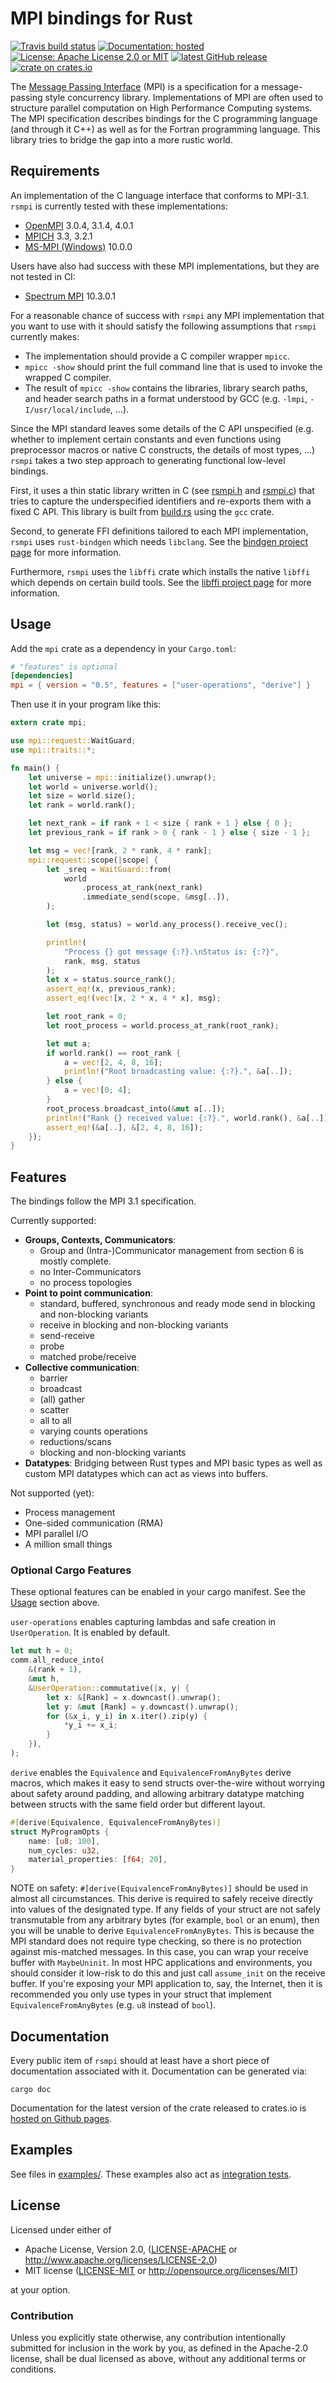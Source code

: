 # MPI bindings for Rust

[![Travis build status][travis-shield]][travis] [![Documentation: hosted][doc-shield]][doc] [![License: Apache License 2.0 or MIT][license-shield]][license] [![latest GitHub release][release-shield]][release] [![crate on crates.io][crate-shield]][crate]

The [Message Passing Interface][MPI] (MPI) is a specification for a
message-passing style concurrency library. Implementations of MPI are often used to structure
parallel computation on High Performance Computing systems. The MPI specification describes
bindings for the C programming language (and through it C++) as well as for the Fortran
programming language. This library tries to bridge the gap into a more rustic world.

[travis-shield]: https://img.shields.io/travis/rsmpi/rsmpi/master.svg?style=flat-square
[travis]: https://travis-ci.org/rsmpi/rsmpi
[doc-shield]: https://img.shields.io/badge/documentation-hosted-blue.svg?style=flat-square
[doc]: http://rsmpi.github.io/rsmpi/
[license-shield]: https://img.shields.io/badge/license-Apache_License_2.0_or_MIT-blue.svg?style=flat-square
[license]: https://github.com/rsmpi/rsmpi#license
[release-shield]: https://img.shields.io/github/release/rsmpi/rsmpi.svg?style=flat-square
[release]: https://github.com/rsmpi/rsmpi/releases/latest
[crate-shield]: https://img.shields.io/crates/v/mpi.svg?style=flat-square
[crate]: https://crates.io/crates/mpi
[MPI]: http://www.mpi-forum.org

## Requirements

An implementation of the C language interface that conforms to MPI-3.1. `rsmpi` is currently tested with these implementations:
- [OpenMPI][OpenMPI] 3.0.4, 3.1.4, 4.0.1
- [MPICH][MPICH] 3.3, 3.2.1
- [MS-MPI (Windows)][MS-MPI] 10.0.0

Users have also had success with these MPI implementations, but they are not tested in CI:
- [Spectrum MPI][Spectrum-MPI] 10.3.0.1

For a reasonable chance of success with `rsmpi` any MPI implementation that you want to use with it should satisfy the following assumptions that `rsmpi` currently makes:

- The implementation should provide a C compiler wrapper `mpicc`.
- `mpicc -show` should print the full command line that is used to invoke the wrapped C compiler.
- The result of `mpicc -show` contains the libraries, library search paths, and header search paths in a format understood by GCC (e.g. `-lmpi`, `-I/usr/local/include`, ...).

Since the MPI standard leaves some details of the C API unspecified (e.g. whether to implement certain constants and even functions using preprocessor macros or native C constructs, the details of most types, ...) `rsmpi` takes a two step approach to generating functional low-level bindings.

First, it uses a thin static library written in C (see [rsmpi.h][rsmpih] and [rsmpi.c][rsmpic]) that tries to capture the underspecified identifiers and re-exports them with a fixed C API. This library is built from [build.rs][buildrs] using the `gcc` crate.

Second, to generate FFI definitions tailored to each MPI implementation, `rsmpi` uses `rust-bindgen` which needs `libclang`. See the [bindgen project page][bindgen] for more information.

Furthermore, `rsmpi` uses the `libffi` crate which installs the native `libffi` which depends on certain build tools. See the [libffi project page][libffi] for more information.

[OpenMPI]: https://www.open-mpi.org
[MPICH]: https://www.mpich.org
[MS-MPI]: https://docs.microsoft.com/en-us/message-passing-interface/microsoft-mpi
[Spectrum-MPI]: https://www.ibm.com/us-en/marketplace/spectrum-mpi
[rsmpih]: https://github.com/rsmpi/rsmpi/blob/master/mpi-sys/src/rsmpi.h
[rsmpic]: https://github.com/rsmpi/rsmpi/blob/master/mpi-sys/src/rsmpi.c
[buildrs]: https://github.com/rsmpi/rsmpi/blob/master/mpi-sys/build.rs
[bindgen]: https://github.com/servo/rust-bindgen
[libffi]: https://github.com/tov/libffi-rs

## Usage

Add the `mpi` crate as a dependency in your `Cargo.toml`:

```toml
# "features" is optional
[dependencies]
mpi = { version = "0.5", features = ["user-operations", "derive"] }
```

Then use it in your program like this:

```rust
extern crate mpi;

use mpi::request::WaitGuard;
use mpi::traits::*;

fn main() {
    let universe = mpi::initialize().unwrap();
    let world = universe.world();
    let size = world.size();
    let rank = world.rank();

    let next_rank = if rank + 1 < size { rank + 1 } else { 0 };
    let previous_rank = if rank > 0 { rank - 1 } else { size - 1 };

    let msg = vec![rank, 2 * rank, 4 * rank];
    mpi::request::scope(|scope| {
        let _sreq = WaitGuard::from(
            world
                .process_at_rank(next_rank)
                .immediate_send(scope, &msg[..]),
        );

        let (msg, status) = world.any_process().receive_vec();

        println!(
            "Process {} got message {:?}.\nStatus is: {:?}",
            rank, msg, status
        );
        let x = status.source_rank();
        assert_eq!(x, previous_rank);
        assert_eq!(vec![x, 2 * x, 4 * x], msg);

        let root_rank = 0;
        let root_process = world.process_at_rank(root_rank);

        let mut a;
        if world.rank() == root_rank {
            a = vec![2, 4, 8, 16];
            println!("Root broadcasting value: {:?}.", &a[..]);
        } else {
            a = vec![0; 4];
        }
        root_process.broadcast_into(&mut a[..]);
        println!("Rank {} received value: {:?}.", world.rank(), &a[..]);
        assert_eq!(&a[..], &[2, 4, 8, 16]);
    });
}
```

## Features

The bindings follow the MPI 3.1 specification.

Currently supported:

- **Groups, Contexts, Communicators**:
  - Group and (Intra-)Communicator management from section 6 is mostly complete.
  - no Inter-Communicators
  - no process topologies
- **Point to point communication**:
  - standard, buffered, synchronous and ready mode send in blocking and non-blocking variants
  - receive in blocking and non-blocking variants
  - send-receive
  - probe
  - matched probe/receive
- **Collective communication**:
  - barrier
  - broadcast
  - (all) gather
  - scatter
  - all to all
  - varying counts operations
  - reductions/scans
  - blocking and non-blocking variants
- **Datatypes**: Bridging between Rust types and MPI basic types as well as custom MPI datatypes which can act as views into buffers.

Not supported (yet):

- Process management
- One-sided communication (RMA)
- MPI parallel I/O
- A million small things


### Optional Cargo Features

These optional features can be enabled in your cargo manifest. See the [Usage](#usage) section
above.

`user-operations` enables capturing lambdas and safe creation in `UserOperation`. It is enabled by
default.

```rust
let mut h = 0;
comm.all_reduce_into(
    &(rank + 1),
    &mut h,
    &UserOperation::commutative(|x, y| {
        let x: &[Rank] = x.downcast().unwrap();
        let y: &mut [Rank] = y.downcast().unwrap();
        for (&x_i, y_i) in x.iter().zip(y) {
            *y_i += x_i;
        }
    }),
);
```

`derive` enables the `Equivalence` and `EquivalenceFromAnyBytes` derive macros, which makes it easy
to send structs over-the-wire without worrying about safety around padding, and allowing arbitrary
datatype matching between structs with the same field order but different layout.

```rust
#[derive(Equivalence, EquivalenceFromAnyBytes)]
struct MyProgramOpts {
    name: [u8; 100],
    num_cycles: u32,
    material_properties: [f64; 20],
}
```

NOTE on safety: `#[derive(EquivalenceFromAnyBytes)]` should be used in almost all circumstances.
This derive is required to safely receive directly into values of the designated type. If any
fields of your struct are not safely transmutable from any arbitrary bytes (for example, `bool` or
an enum), then you will be unable to derive `EquivalenceFromAnyBytes`. This is because the MPI
standard does not require type checking, so there is no protection against mis-matched messages. In
this case, you can wrap your receive buffer with `MaybeUninit`. In most HPC applications and
environments, you should consider it low-risk to do this and just call `assume_init` on the receive
buffer. If you're exposing your MPI application to, say, the Internet, then it is recommended you
only use types in your struct that implement `EquivalenceFromAnyBytes` (e.g. `u8` instead of
`bool`).

## Documentation

Every public item of `rsmpi` should at least have a short piece of documentation associated with it. Documentation can be generated via:

```
cargo doc
```

Documentation for the latest version of the crate released to crates.io is [hosted on Github pages][doc].

## Examples

See files in [examples/][examples]. These examples also act as [integration tests][travis].

[examples]: https://github.com/rsmpi/rsmpi/tree/master/examples

## License

Licensed under either of

 * Apache License, Version 2.0, ([LICENSE-APACHE](LICENSE-APACHE) or http://www.apache.org/licenses/LICENSE-2.0)
 * MIT license ([LICENSE-MIT](LICENSE-MIT) or http://opensource.org/licenses/MIT)

at your option.

### Contribution

Unless you explicitly state otherwise, any contribution intentionally
submitted for inclusion in the work by you, as defined in the Apache-2.0
license, shall be dual licensed as above, without any additional terms or
conditions.
